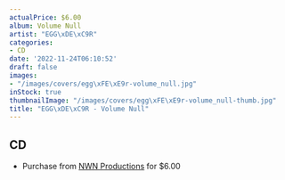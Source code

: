 ```yaml
---
actualPrice: $6.00
album: Volume Null
artist: "EGG\xDE\xC9R"
categories:
- CD
date: '2022-11-24T06:10:52'
draft: false
images:
- "/images/covers/egg\xFE\xE9r-volume_null.jpg"
inStock: true
thumbnailImage: "/images/covers/egg\xFE\xE9r-volume_null-thumb.jpg"
title: "EGG\xDE\xC9R - Volume Null"
---
```


## CD
* Purchase from [NWN Productions](http://shop.nwnprod.com/index.php?route=product/product&path=93&product_id=3401&sort=pd.name&order=ASC) for $6.00
